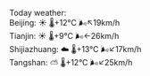 Today weather:  
Beijing: ☀️   🌡️+12°C 🌬️↖19km/h  
Tianjin: ☀️   🌡️+9°C 🌬️←26km/h  
Shijiazhuang: ☁️   🌡️+13°C 🌬️↙17km/h  
Tangshan: ⛅️  🌡️+12°C 🌬️↙25km/h  
